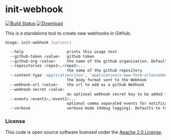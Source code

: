 
# init-webhook

[![Build Status](https://travis-ci.org/hmrc/init-webhook.svg?branch=master)](https://travis-ci.org/hmrc/init-webhook) [ ![Download](https://api.bintray.com/packages/hmrc/releases/init-webhook/images/download.svg) ](https://bintray.com/hmrc/releases/init-webhook/_latestVersion)

This is a standalone tool to create new webhooks in GitHub.

```bash
Usage: init-webhook [options]

  --help                   prints this usage text
  --github-token <value>   github token
  --github-org <value>     the name of the github organization. Defaults to hmrc
  --repositories <repo1>,<repo2>...
                           the name of the github repository
  --content-type 'application/json', 'application/x-www-form-urlencoded'
                           the body format sent to the Webhook
  --webhook-url <value>    the url to add as a github Webhook
  --webhook-secret <value>
                           an optional webhook secret key to be added to the Webhook
  --events <event1>,<event2>...
                           optional comma separated events for notification. Defaults to: pull_request_review_comment, release, issues, pull_request, status
  --verbose                verbose mode (debug logging). Defaults to false
```

### License

This code is open source software licensed under the [Apache 2.0 License]("http://www.apache.org/licenses/LICENSE-2.0.html").
    
    
    
